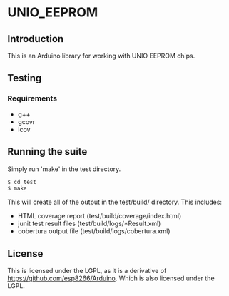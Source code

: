 # UNIO_EEPROM

## Introduction
This is an Arduino library for working with UNIO EEPROM chips.

## Testing

### Requirements
 * g++
 * gcovr
 * lcov

## Running the suite

Simply run 'make' in the test directory.

```.sh
$ cd test
$ make
```
This will create all of the output in the test/build/ directory.  This includes:

* HTML coverage report (test/build/coverage/index.html)
* junit test result files (test/build/logs/*Result.xml)
* cobertura output file (test/build/logs/cobertura.xml)

## License

This is licensed under the LGPL, as it is a derivative of https://github.com/esp8266/Arduino.
  Which is also licensed under the LGPL.
